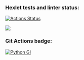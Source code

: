 ### Hexlet tests and linter status:
[![Actions Status](https://github.com/pavelpminaev/python-project-lvl1/workflows/hexlet-check/badge.svg)](https://github.com/pavelpminaev/python-project-lvl1/actions)

<a href="https://codeclimate.com/github/codeclimate/codeclimate/maintainability"><img src="https://api.codeclimate.com/v1/badges/a99a88d28ad37a79dbf6/maintainability" /></a>

### Git Actions badge:
[![Python GI](https://github.com/pavelpminaev/python-project-lvl1/actions/workflows/github-actions.yml/badge.svg)](https://github.com/pavelpminaev/python-project-lvl1/actions/workflows/github-actions.yml)
